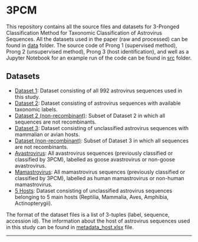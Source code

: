 # 3PCM

This repository contains all the source files and datasets for 3-Pronged Classification Method for Taxonomic Classification of Astrovirus Sequences. All the datasets used in the paper (raw and processed) can be found  in <a href="https://github.com/fatemehalipour/3PCM/tree/main/data">data</a> folder.
The source code of Prong 1 (supervised method), Prong 2 (unsupervised method), Prong 3 (host identification), and well as a Jupyter Notebook for an example run of the code can be found in 
<a href="https://github.com/fatemehalipour/3PCM/tree/main/src">src</a> folder.

## Datasets
* <a href="https://github.com/fatemehalipour/3PCM/blob/main/data/dataset1.p">Dataset 1</a>: Dataset consisting of all 992 astrovirus sequences used in this study.
* <a href="https://github.com/fatemehalipour/3PCM/blob/main/data/dataset2.p">Dataset 2</a>: Dataset consisting of astrovirus sequences with available taxonomic labels.
* <a href="https://github.com/fatemehalipour/3PCM/blob/main/data/dataset2_NR.p">Dataset 2 (non-recombinant)</a>: Subset of Dataset 2 in which all sequences are not recombinants.
* <a href="https://github.com/fatemehalipour/3PCM/blob/main/data/dataset3.p">Dataset 3</a>: Dataset consisting of unclassified astrovirus sequences with mammalian or avian hosts.
* <a href="https://github.com/fatemehalipour/3PCM/blob/main/data/dataset3_NR.p">Dataset (non-recombinant)</a>: Subset of Dataset 3 in which all sequences are not recombinants.
* <a href="https://github.com/fatemehalipour/3PCM/blob/main/data/avastrovirus.p">Avastrovirus</a>: All avastrovirus sequences (previously classified or classified by 3PCM), labelled as goose avastrovirus or non-goose avastrovirus. 
* <a href="https://github.com/fatemehalipour/3PCM/blob/main/data/mamastrovirus.p">Mamastrovirus</a>: All mamastrovirus sequences (previously classified or classified by 3PCM), labelled as human mamastrovirus or non-human mamastrovirus.
* <a href="https://github.com/fatemehalipour/3PCM/blob/main/data/5_hosts.p">5 Hosts</a>: Dataset consisting of unclassified astrovirus sequences belonging to 5 main hosts (Reptilia, Mammalia, Aves, Amphibia, Actinopterygii).

The format of the dataset files is a list of 3-tuples (label, sequence, accession id). The information about the host of astrovirus sequences used in this study can be found in
<a href="https://github.com/fatemehalipour/3PCM/blob/main/data/metadata_host.xlsx">metadata_host.xlsx</a> file.

---

